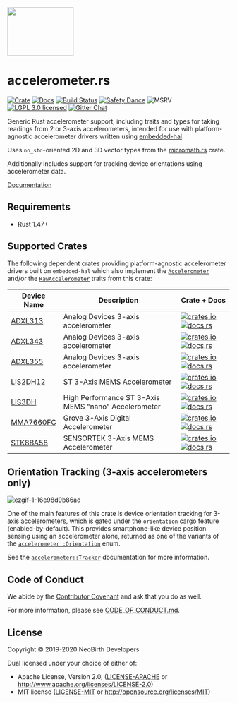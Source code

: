 <img src="https://raw.githubusercontent.com/NeoBirth/accelerometer.rs/develop/img/cartesian-ferris.png" width="150" height="110">

# accelerometer.rs

[![Crate][crate-img]][crate-link]
[![Docs][docs-img]][docs-link]
[![Build Status][build-image]][build-link]
[![Safety Dance][safety-image]][safety-link]
![MSRV][msrv-image]
[![LGPL 3.0 licensed][license-image]][license-link]
[![Gitter Chat][gitter-image]][gitter-link]

Generic Rust accelerometer support, including traits and types for taking
readings from 2 or 3-axis accelerometers, intended for use with
platform-agnostic accelerometer drivers written using [embedded-hal].

Uses `no_std`-oriented 2D and 3D vector types from the [micromath.rs] crate.

Additionally includes support for tracking device orientations using
accelerometer data.

[Documentation][docs-link]

## Requirements

- Rust 1.47+

## Supported Crates

The following dependent crates providing platform-agnostic accelerometer
drivers built on `embedded-hal` which also implement the [`Accelerometer`]
and/or the [`RawAccelerometer`] traits from this crate:

| Device Name | Description | Crate + Docs |
|-------------|-------------|--------------|
| [ADXL313]   | Analog Devices 3-axis accelerometer | [![crates.io][adxl313-crate-img]][adxl313] [![docs.rs][adxl313-docs-img]][adxl313-docs] |
| [ADXL343]   | Analog Devices 3-axis accelerometer | [![crates.io][adxl343-crate-img]][adxl343] [![docs.rs][adxl343-docs-img]][adxl343-docs] |
| [ADXL355]   | Analog Devices 3-axis accelerometer | [![crates.io][adxl355-crate-img]][adxl355] [![docs.rs][adxl355-docs-img]][adxl355-docs] |
| [LIS2DH12]  | ST 3-Axis MEMS Accelerometer | [![crates.io][lis2dh12-crate-img]][lis2dh12] [![docs.rs][lis2dh12-docs-img]][lis2dh12-docs] |
| [LIS3DH]    | High Performance ST 3-Axis MEMS "nano" Accelerometer | [![crates.io][lis3dh-crate-img]][lis3dh] [![docs.rs][lis3dh-docs-img]][lis3dh-docs] |
| [MMA7660FC] | Grove 3-Axis Digital Accelerometer  | [![crates.io][mma7660fc-crate-img]][mma7660fc] [![docs.rs][mma7660fc-docs-img]][mma7660fc-docs] |
| [STK8BA58] | SENSORTEK 3-Axis MEMS Accelerometer | [![crates.io][stk8ba58-crate-img]][stk8ba58] [![docs.rs][stk8ba58-docs-img]][stk8ba58-docs] |

[adxl313]: https://github.com/mvniekerk/adxl313.rs
[adxl313-crate-img]: https://img.shields.io/crates/v/adxl313.svg
[adxl313-docs-img]: https://docs.rs/adxl313/badge.svg
[adxl313-docs]: https://docs.rs/adxl313/

[adxl343]: https://github.com/NeoBirth/ADXL343.rs
[adxl343-crate-img]: https://img.shields.io/crates/v/adxl343.svg
[adxl343-docs-img]: https://docs.rs/adxl343/badge.svg
[adxl343-docs]: https://docs.rs/adxl343/

[adxl355]: https://github.com/JitterCompany/adxl355-rs
[adxl355-crate-img]: https://img.shields.io/crates/v/adxl355.svg
[adxl355-docs-img]: https://docs.rs/adxl355/badge.svg
[adxl355-docs]: https://docs.rs/adxl355/

[lis2dh12]: https://github.com/tkeksa/lis2dh12
[lis2dh12-crate-img]: https://img.shields.io/crates/v/lis2dh12.svg
[lis2dh12-docs-img]: https://docs.rs/lis2dh12/badge.svg
[lis2dh12-docs]: https://docs.rs/lis2dh12/

[lis3dh]: https://github.com/BenBergman/lis3dh-rs
[lis3dh-crate-img]: https://img.shields.io/crates/v/lis3dh.svg
[lis3dh-docs-img]: https://docs.rs/lis3dh/badge.svg
[lis3dh-docs]: https://docs.rs/lis3dh/

[mma7660fc]: https://github.com/rahul-thakoor/mma7660fc/
[mma7660fc-crate-img]: https://img.shields.io/crates/v/mma7660fc.svg
[mma7660fc-docs-img]: https://docs.rs/mma7660fc/badge.svg
[mma7660fc-docs]: https://docs.rs/mma7660fc/

[STK8BA58]: https://gitlab.com/slusheea/stk8ba58/
[stk8ba58-crate-img]: https://img.shields.io/crates/v/stk8ba58.svg
[stk8ba58-docs-img]: https://docs.rs/stk8ba58/badge.svg
[stk8ba58-docs]: https://docs.rs/stk8ba58/

## Orientation Tracking (3-axis accelerometers only)

![ezgif-1-16e98d9b86ad](https://user-images.githubusercontent.com/797/55564522-ebaf2b00-56ac-11e9-808f-9809e85c1bd2.gif)

One of the main features of this crate is device orientation tracking for
3-axis accelerometers, which is gated under the `orientation` cargo feature
(enabled-by-default). This provides smartphone-like device position sensing
using an accelerometer alone, returned as one of the variants of the
[`accelerometer::Orientation`] enum.

See the [`accelerometer::Tracker`] documentation for more information.

## Code of Conduct

We abide by the [Contributor Covenant][cc] and ask that you do as well.

For more information, please see [CODE_OF_CONDUCT.md].

## License

Copyright © 2019-2020 NeoBirth Developers

Dual licensed under your choice of either of:

- Apache License, Version 2.0, ([LICENSE-APACHE](LICENSE-APACHE) or http://www.apache.org/licenses/LICENSE-2.0)
- MIT license ([LICENSE-MIT](LICENSE-MIT) or http://opensource.org/licenses/MIT)

[//]: # (badges)

[crate-img]: https://img.shields.io/crates/v/accelerometer.svg
[crate-link]: https://crates.io/crates/accelerometer
[docs-img]: https://docs.rs/accelerometer/badge.svg
[docs-link]: https://docs.rs/accelerometer/
[build-image]: https://github.com/neobirth/accelerometer.rs/workflows/Rust/badge.svg
[build-link]: https://github.com/neobirth/accelerometer.rs/actions
[safety-image]: https://img.shields.io/badge/unsafe-forbidden-success.svg
[safety-link]: https://github.com/rust-secure-code/safety-dance/
[msrv-image]: https://img.shields.io/badge/rustc-1.31+-blue.svg
[license-image]: https://img.shields.io/badge/license-Apache2.0/MIT-blue.svg
[license-link]: https://github.com/NeoBirth/accelerometer.rs/blob/develop/LICENSE-APACHE
[gitter-image]: https://badges.gitter.im/NeoBirth/accelerometer.rs.svg
[gitter-link]: https://gitter.im/NeoBirth/community

[//]: # (general links)

[embedded-hal]: https://docs.rs/embedded-hal/
[micromath.rs]: https://github.com/NeoBirth/micromath
[`Accelerometer`]: https://docs.rs/accelerometer/latest/accelerometer/trait.Accelerometer.html
[`RawAccelerometer`]: https://docs.rs/accelerometer/latest/accelerometer/trait.RawAccelerometer.html
[`accelerometer::Orientation`]: https://docs.rs/accelerometer/latest/accelerometer/orientation/enum.Orientation.html
[`accelerometer::Tracker`]: https://docs.rs/accelerometer/latest/accelerometer/orientation/struct.Tracker.html
[cc]: https://contributor-covenant.org
[CODE_OF_CONDUCT.md]: https://github.com/NeoBirth/accelerometer.rs/blob/develop/CODE_OF_CONDUCT.md
